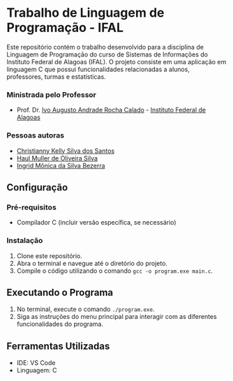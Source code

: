 # Trabalho de Linguagem de Programação - IFAL

Este repositório contém o trabalho desenvolvido para a disciplina de Linguagem de Programação do curso de Sistemas de Informações do Instituto Federal de Alagoas (IFAL). O projeto consiste em uma aplicação em linguagem C que possui funcionalidades relacionadas a alunos, professores, turmas e estatísticas.


### Ministrada pelo Professor

- Prof. Dr. [Ivo Augusto Andrade Rocha Calado](https://github.com/ivocalado) - [Instituto Federal de Alagoas](https://www.ifal.edu.br)

### Pessoas autoras

- [Christianny Kelly Silva dos Santos](https://github.com/chrixtianny)
- [Haul Muller de Oliveira Silva](https://github.com/HaulMuller) 
- [Ingrid Mônica da Silva Bezerra](https://github.com/ingrimonica)


## Configuração

### Pré-requisitos
- Compilador C (incluir versão específica, se necessário)

### Instalação
1. Clone este repositório.
2. Abra o terminal e navegue até o diretório do projeto.
3. Compile o código utilizando o comando `gcc -o program.exe main.c`.

## Executando o Programa
1. No terminal, execute o comando `./program.exe`.
2. Siga as instruções do menu principal para interagir com as diferentes funcionalidades do programa.


## Ferramentas Utilizadas

- IDE: VS Code
- Linguagem: C
